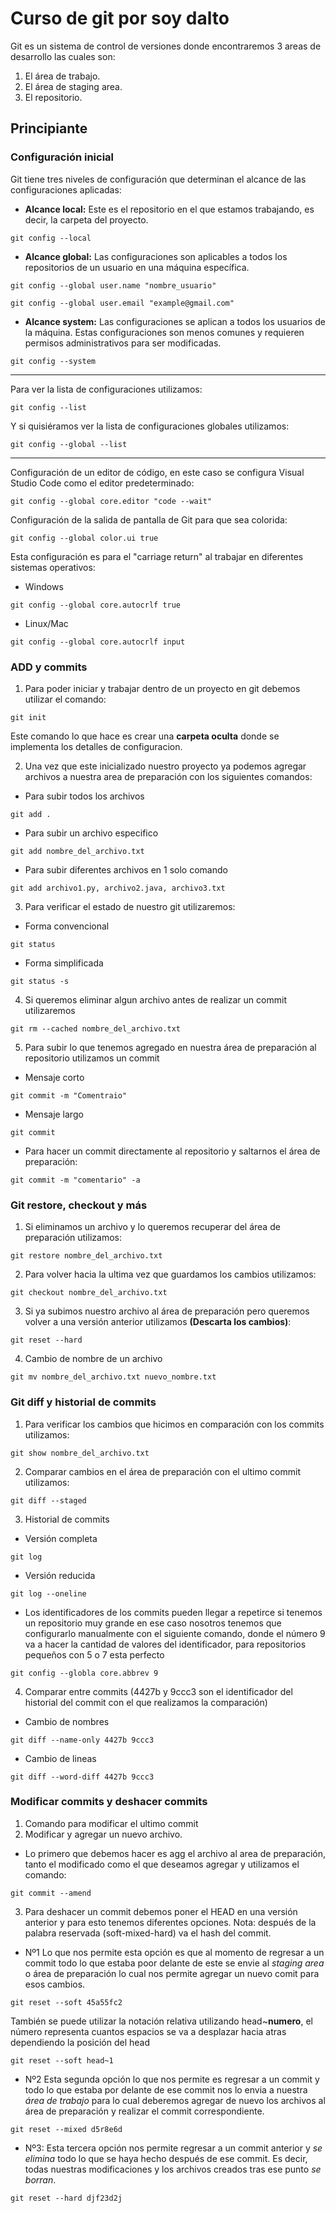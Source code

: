# Curso de git por soy dalto

Git es un sistema de control de versiones donde encontraremos 3 areas de desarrollo las cuales son:
1) El área de trabajo.
2) El área de staging area.
3) El repositorio.

## Principiante

### Configuración inicial
Git tiene tres niveles de configuración que determinan el alcance de las configuraciones aplicadas:

- **Alcance local:** Este es el repositorio en el que estamos trabajando, es decir, la carpeta del proyecto.
```
git config --local 
```
- **Alcance global:** Las configuraciones son aplicables a todos los repositorios de un usuario en una máquina específica.
```
git config --global user.name "nombre_usuario"
```
```
git config --global user.email "example@gmail.com"
```
- **Alcance system:** Las configuraciones se aplican a todos los usuarios de la máquina. Estas configuraciones son menos comunes y requieren permisos administrativos para ser modificadas.
```
git config --system 
```
---
Para ver la lista de configuraciones utilizamos:
```
git config --list
```
Y si quisiéramos ver la lista de configuraciones globales utilizamos:
```
git config --global --list
```
---
Configuración de un editor de código, en este caso se configura Visual Studio Code como el editor predeterminado:

```
git config --global core.editor "code --wait"
```

Configuración de la salida de pantalla de Git para que sea colorida:
```
git config --global color.ui true
```
Esta configuración es para el "carriage return" al trabajar en diferentes sistemas operativos:
- Windows
```
git config --global core.autocrlf true
```
- Linux/Mac
```
git config --global core.autocrlf input
```

### ADD y commits
1) Para poder iniciar y trabajar dentro de un proyecto en git debemos utilizar el comando:
```
git init
```
Este comando lo que hace es crear una **carpeta oculta** donde se implementa los detalles de configuracion.

2) Una vez que este inicializado nuestro proyecto ya podemos agregar archivos a nuestra area de preparación con los siguientes comandos:
- Para subir todos los archivos
```
git add .
```
- Para subir un archivo especifico
```
git add nombre_del_archivo.txt
```
- Para subir diferentes archivos en 1 solo comando
```
git add archivo1.py, archivo2.java, archivo3.txt
```

3) Para verificar el estado de nuestro git utilizaremos:
- Forma convencional
```
git status
```
- Forma simplificada
```
git status -s
```


4) Si queremos eliminar algun archivo antes de realizar un commit utilizaremos
```
git rm --cached nombre_del_archivo.txt
```

5) Para subir lo que tenemos agregado en nuestra área de preparación al repositorio utilizamos un commit
- Mensaje corto
```
git commit -m "Comentraio"
```
- Mensaje largo
```
git commit
```
- Para hacer un commit directamente al repositorio y saltarnos el área de preparación:
```
git commit -m "comentario" -a
```

### Git restore, checkout y más
1) Si eliminamos un archivo y lo queremos recuperar del área de preparación utilizamos:
```
git restore nombre_del_archivo.txt
```
2) Para volver hacia la ultima vez que guardamos los cambios utilizamos:
```
git checkout nombre_del_archivo.txt
```
3) Si ya subimos nuestro archivo al área de preparación pero queremos volver a una versión anterior utilizamos **(Descarta los cambios)**:
```
git reset --hard
```
4) Cambio de nombre de un archivo
```
git mv nombre_del_archivo.txt nuevo_nombre.txt
```

### Git diff y historial de commits
1) Para verificar los cambios que hicimos en comparación con los commits utilizamos:
```
git show nombre_del_archivo.txt
```
2) Comparar cambios en el área de preparación con el ultimo commit utilizamos:
```
git diff --staged
```
3) Historial de commits
- Versión completa
```
git log
```
- Versión reducida
```
git log --oneline
```
- Los identificadores de los commits pueden llegar a repetirce si tenemos un repositorio muy grande en ese caso nosotros tenemos que configurarlo manualmente con el siguiente comando, donde el número 9 va a hacer la cantidad de valores del identificador, para repositorios pequeños con 5 o 7 esta perfecto
```
git config --globla core.abbrev 9
```
4) Comparar entre commits
(4427b y 9ccc3 son el identificador del historial del commit con el que realizamos la comparación)
- Cambio de nombres
```
git diff --name-only 4427b 9ccc3
```
- Cambio de lineas
```
git diff --word-diff 4427b 9ccc3
```

### Modificar commits y deshacer commits

1) Comando para modificar el ultimo commit
2) Modificar y agregar un nuevo archivo.
- Lo primero que debemos hacer es agg el archivo al area de preparación, tanto el modificado como el que deseamos agregar y utilizamos el comando: 
```
git commit --amend
```
3) Para deshacer un commit debemos poner el HEAD en una versión anterior y para esto tenemos diferentes opciones.
Nota: después de la palabra reservada (soft-mixed-hard) va el hash del commit.
- Nº1 Lo que nos permite esta opción es que al momento de regresar a un commit todo lo que estaba poor delante de este se envie al *staging area* o área de preparación lo cual nos permite agregar un nuevo comit para esos cambios.
```
git reset --soft 45a55fc2
```
También se puede utilizar la notación relativa utilizando head~**numero**, el número representa cuantos espacios se va a desplazar hacia atras dependiendo la posición del head
```
git reset --soft head~1
```
- Nº2 Esta segunda opción lo que nos permite es regresar a un commit y todo lo que estaba por delante de ese commit nos lo envia a nuestra *área de trabajo* para lo cual deberemos agregar de nuevo los archivos al área de preparación y realizar el commit correspondiente.
```
git reset --mixed d5r8e6d
```
- Nº3: Esta tercera opción nos permite regresar a un commit anterior y *se elimina* todo lo que se haya hecho después de ese commit. Es decir, todas nuestras modificaciones y los archivos creados tras ese punto *se borran*.
```
git reset --hard djf23d2j
```